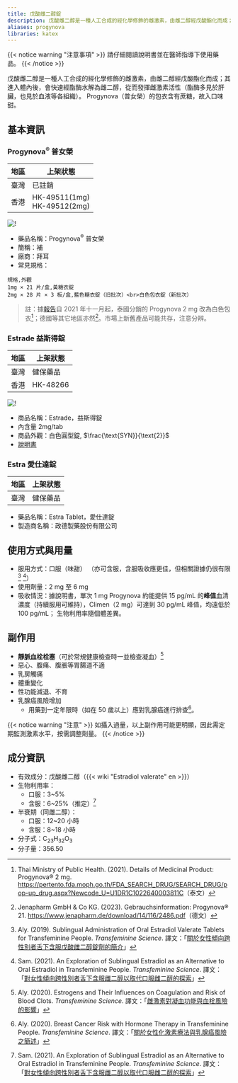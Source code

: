 ```yaml
---
title: 戊酸雌二醇錠
description: 戊酸雌二醇是一種人工合成的經化學修飾的雌激素，由雌二醇經戊酸酯化而成；在體內快速水解為雌二醇。
aliases: progynova
libraries: katex
---
```


{{< notice warning "注意事項" >}}
請仔細閱讀說明書並在醫師指導下使用藥品。
{{< /notice >}}

戊酸雌二醇是一種人工合成的經化學修飾的雌激素，由雌二醇經戊酸酯化而成；其進入體內後，會快速經酯酶水解為雌二醇，從而發揮雌激素活性（酯酶多見於肝臟，也見於血液等各組織）。
Progynova（普女榮）的包衣含有蔗糖，故入口味甜。

## 基本資訊

### Progynova<sup>&reg;</sup> 普女榮

| 地區 | 上架狀態                       |
| ---- | ------------------------------ |
| 臺灣 | 已註銷                         |
| 香港 | HK-49511(1mg)<br>HK-49512(2mg) |

![!](/images/medicine/estradiol-valerate/progynova-2mg.jpg)

- 藥品名稱：Progynova<sup>&reg;</sup> 普女榮
- 簡稱：補
- 廠商：拜耳
- 常見規格：

```csv
規格,外觀
1mg × 21 片/盒,黃糖衣錠
2mg × 28 片 × 3 板/盒,藍色糖衣錠（旧批次）<br>白色包衣錠（新批次）
```

> 註：據[報告](https://github.com/project-trans/MtF-wiki/issues/906)自 2021 年十一月起，泰國分銷的 Progynova 2 mg 改為白色包衣[^5]；德國等其它地區亦然[^6]。市場上新舊產品可能共存，注意分辨。

### Estrade 益斯得錠

| 地區 | 上架狀態 |
| ---- | -------- |
| 臺灣 | 健保藥品 |
| 香港 | HK-48266 |

![!](/images/medicine/estradiol-valerate/estrace-tw.jpg)

- 商品名稱：Estrade，益斯得錠
- 內含量 2mg/tab
- 商品外觀：白色圓型錠, $\frac{\text{SYN}}{\text{2}}$
- [說明書](https://www1.ndmctsgh.edu.tw/pharm/pic/medinsert/005EST02.pdf)

### Estra 愛仕達錠

| 地區 | 上架狀態 |
| ---- | -------- |
| 臺灣 | 健保藥品 |

- 藥品名稱：Estra Tablet，愛仕達錠
- 製造商名稱：政德製藥股份有限公司

## 使用方式與用量

- 服用方式：口服（味甜）
  （亦可含服，含服吸收應更佳，但相關證據仍很有限[^1] [^3]）
- 使用劑量：2 mg 至 6 mg
- 吸收情況：據說明書，單次 1 mg Progynova 約能提供 15 pg/mL 的**峰值**血清濃度（持續服用可維持），Climen（2 mg）可達到 30 pg/mL 峰值，均遠低於 100 pg/mL；
  生物利用率隨個體差異。

## 副作用

- **靜脈血栓栓塞**（可於常規健康檢查時一並檢查凝血）[^4]
- 惡心、腹痛、腹脹等胃腸道不適
- 乳房觸痛
- 體重變化
- 性功能減退、不育
- 乳腺癌風險增加
  - 用藥到一定年限時（如在 50 歲以上）應對乳腺癌進行排查[^2]。

{{< notice warning "注意" >}}
如攝入過量，以上副作用可能更明顯，因此需定期監測激素水平，按需調整劑量。
{{< /notice >}}

## 成分資訊

- 有效成分：戊酸雌二醇（{{< wiki "Estradiol valerate" en >}}）
- 生物利用率：
  - 口服：3~5%
  - 含服：6~25%（推定）[^3]
- 半衰期（同雌二醇）：
  - 口服：12~20 小時
  - 含服：8~18 小時
- 分子式：C<sub>23</sub>H<sub>32</sub>O<sub>3</sub>
- 分子量：356.50

[^1]: Aly. (2019). Sublingual Administration of Oral Estradiol Valerate Tablets for Transfeminine People. *Transfeminine Science*. 譯文：「[關於女性傾向跨性別者舌下含服戊酸雌二醇錠劑的簡介](https://tfsci.mtf.wiki/zh-tw/articles/sublingual-ev/)」
[^2]: Aly. (2020). Breast Cancer Risk with Hormone Therapy in Transfeminine People. *Transfeminine Science*. 譯文：「[關於女性化激素療法與乳腺癌風險之簡述](https://tfsci.mtf.wiki/zh-tw/articles/breast-cancer/)」
[^3]: Sam. (2021). An Exploration of Sublingual Estradiol as an Alternative to Oral Estradiol in Transfeminine People. *Transfeminine Science*. 譯文：「[對女性傾向跨性別者舌下含服雌二醇以取代口服雌二醇的探索](https://tfsci.mtf.wiki/articles/sublingual-e2-transfem/)」
[^4]: Aly. (2020). Estrogens and Their Influences on Coagulation and Risk of Blood Clots. *Transfeminine Science*. 譯文：「[雌激素對凝血功能與血栓風險的影響](https://tfsci.mtf.wiki/articles/estrogens-blood-clots/)」
[^5]: Thai Ministry of Public Health. (2021). Details of Medicinal Product: Progynova&reg; 2 mg. <https://pertento.fda.moph.go.th/FDA_SEARCH_DRUG/SEARCH_DRUG/pop-up_drug.aspx?Newcode_U=U1DR1C1022640003811C>（泰文）
[^6]: Jenapharm GmbH & Co KG. (2023). Gebrauchsinformation: Progynova&reg; 21. <https://www.jenapharm.de/download/14/116/2486.pdf>（德文）
